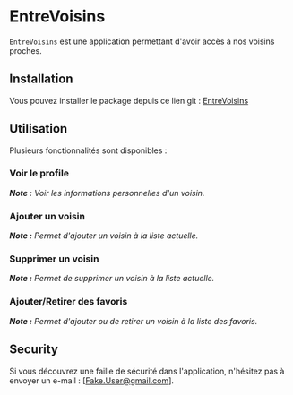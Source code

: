 # EntreVoisins

`EntreVoisins` est une application permettant d'avoir accès à nos voisins proches.

## Installation

Vous pouvez installer le package depuis ce lien git : [EntreVoisins](https://github.com/dylanHulin/P3_EntreVoisins.git)

## Utilisation

Plusieurs fonctionnalités sont disponibles :

### Voir le profile
***Note :*** *Voir les informations personnelles d'un voisin.* 

### Ajouter un voisin
***Note :*** *Permet d'ajouter un voisin à la liste actuelle.* 

### Supprimer un voisin
***Note :*** *Permet de supprimer un voisin à la liste actuelle.*

### Ajouter/Retirer des favoris
***Note :*** *Permet d'ajouter ou de retirer un voisin à la liste des favoris.*

## Security

Si vous découvrez une faille de sécurité dans l'application, n'hésitez pas à envoyer un e-mail  : [Fake.User@gmail.com].





